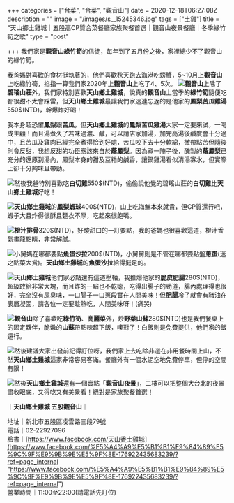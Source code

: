 +++
categories = ["台菜", "合菜", "觀音山"]
date = 2020-12-18T06:27:08Z
description = ""
image = "/images/s__15245346.jpg"
tags = ["土雞"]
title = "天山鄉土雞城｜五股高CP質合菜餐廳家族聚餐首選｜觀音山夜景餐廳｜冬季綠竹筍之歌"
type = "post"

+++
我們家是**觀音山綠竹筍**的信徒，每年到了五月份之後，家裡總少不了觀音山的綠竹筍。  
<!--more-->  
我爸媽對喜歡的食材挺執著的，他們喜歡秋天跑去海港吃螃蟹，5\~10月上**觀音山**上吃綠竹筍，掐指一算我們家2020年上**觀音山**上吃了4、5次。
![](/images/s__15245341.jpg)**觀音山**上除了**碧瑤山莊**外，我們家特別喜歡**天山鄉土雞城**，說真的**觀音山**上當季的**綠竹筍**隨便吃都很甜不太會踩雷，但**天山鄉土雞城**最讓我們家迷連忘返的是他家的**鳳梨苦瓜雞湯**550$(NTD)，幹爆炸好喝！

我本身超恐懼**鳳梨**跟**苦瓜**，但**天山鄉土雞城**的**鳳梨苦瓜雞湯**大家一定要來試，一喝成主顧！而且湯煮久了若味過濃、鹹，可以請店家加湯，加完高湯後鹹度會十分適中，且苦瓜及雞肉已經完全煮得恰到好處，苦瓜咬下去十分軟綿，微帶點苦但隨後則會反甜，我想反甜的功臣應該來自於**蔭鳳梨**。因為煮一陣子後，醃製的**蔭鳳梨**已充分的還原到湯內，鳳梨本身的甜及豆粕的鹹香，讓鍋雞湯看似清湯寡水，但實際上卻十分夠味且帶勁。

![](/images/s__15245337.jpg)然後我爸特別喜歡吃**白切雞**550$(NTD)，偷偷說他覺的碧瑤山莊的**白切雞**比**天山鄉土雞城**好吃！

![](/images/s__15245343.jpg)**天山鄉土雞城**的**鳳梨蝦球**400$(NTD)，山上吃海鮮本來就貴，但CP質還行吧，蝦子大且炸得很酥且麵衣不厚，吃起來很飽嘴。

![](/images/s__15245345.jpg)**橙汁排骨**320$(NTD)，好酸甜口的一訂要點，我的爸媽也很喜歡這道，橙汁香氣畫龍點睛，非常解膩。

![](/images/s__15245348.jpg)小舅媽在哪都要點**魚蛋沙拉**200$(NTD)，小舅舅則是不管在哪都要點盤**蔥蛋**(迷之點菜大賞)。**天山鄉土雞城**的**魚蛋沙拉**給得挺足的。

![](/images/s__15245347.jpg)**天山鄉土雞城**他們家必點還有這道壓軸，我推爆他家的**脆皮肥腸**280$(NTD)，超級敢給非常大塊，而且炸的一點也不乾瘪，吃得出腸子的勁道，腸內處理得也很好，完全沒有屎臭味，一口腸子一口蔥段實在人間美味！但**肥腸**冷了就會有豬油在表層凝固，請各位一定要趁熱吃，人間美味呀！(痛哭)

![](/images/s__15245346.jpg)**觀音山**除了喜歡吃**綠竹筍**、**高麗菜**外，炒**野菜山蘇**280$(NTD)也是我們餐桌上的固定夥伴，脆嫩的**山蘇**帶點辣超下飯，噢對了！白飯則是免費提供，他們家的飯還行。

![](/images/s__15245351.jpg)然後建議大家出發前記得訂位呀，我們家上去吃除非選在非用餐時間上山，不然**天山鄉土雞城**這家非常容易客滿。餐廳外有一個水泥空地免費停車，但停的空間有限！

![](/images/s__15245352.jpg)然後**天山鄉土雞城**還有一個賣點「**觀音山夜景**」，二樓可以把整個大台北的夜景盡收眼底，又得吃又有美景看！絕對是家族聚餐首選！

｜**天山鄉土雞城 五股觀音山**｜

地址｜新北市五股區凌雲路三段79號  
電話｜02-22927096  
臉書｜[https://www.facebook.com/天山香土雞城](https://www.facebook.com/%E5%A4%A9%E5%B1%B1%E9%84%89%E5%9C%9F%E9%9B%9E%E5%9F%8E-176922435683239/?ref=page_internal "https://www.facebook.com/%E5%A4%A9%E5%B1%B1%E9%84%89%E5%9C%9F%E9%9B%9E%E5%9F%8E-176922435683239/?ref=page_internal")  
營業時間｜11:00至22:00(請電話先訂位)